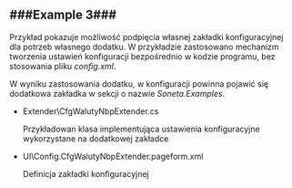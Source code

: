 ###Example 3###
-----------------------------------------------------------------------------------------------------

Przykład pokazuje możliwość podpięcia własnej zakładki konfiguracyjnej dla potrzeb własnego dodatku.
W przykładzie zastosowano mechanizm tworzenia ustawień konfiguracji bezpośrednio w kodzie programu,
bez stosowania pliku *config.xml*.

W wyniku zastosowania dodatku, w konfiguracji powinna pojawić się dodatkowa zakładka w sekcji o nazwie 
*Soneta.Examples*.

* Extender\CfgWalutyNbpExtender.cs

    Przykładowan klasa implementująca ustawienia konfiguracyjne wykorzystane na dodatkowej zakładce 

* UI\Config.CfgWalutyNbpExtender.pageform.xml

    Definicja zakładki konfiguracyjnej

